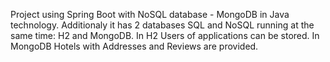 Project using Spring Boot with NoSQL database - MongoDB in Java technology. Additionaly it has 2 databases SQL and NoSQL running at the same time: H2 and MongoDB. In H2 Users of applications can be stored. In MongoDB Hotels with Addresses and Reviews are provided.
